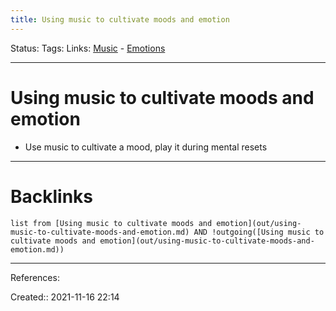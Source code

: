 ```yaml
---
title: Using music to cultivate moods and emotion
---
```

Status: 
Tags: 
Links: [Music](None) - [Emotions](out/emotions.md)
___
# Using music to cultivate moods and emotion
- Use music to cultivate a mood, play it during mental resets
___
# Backlinks
```dataview
list from [Using music to cultivate moods and emotion](out/using-music-to-cultivate-moods-and-emotion.md) AND !outgoing([Using music to cultivate moods and emotion](out/using-music-to-cultivate-moods-and-emotion.md))
```
___
References:

Created:: 2021-11-16 22:14
